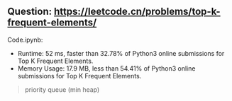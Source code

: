 ## Question: https://leetcode.cn/problems/top-k-frequent-elements/

Code.ipynb:
* Runtime: 52 ms, faster than 32.78% of Python3 online submissions for Top K Frequent Elements.
* Memory Usage: 17.9 MB, less than 54.41% of Python3 online submissions for Top K Frequent Elements.
> priority queue (min heap)
